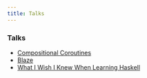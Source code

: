 ```yaml
---
title: Talks
---
```


### Talks

* [Compositional Coroutines](/files/coco.pdf)
* [Blaze](https://speakerdeck.com/sdiehl/blaze-next-generation-numpy)
* [What I Wish I Knew When Learning Haskell](http://dev.stephendiehl.com/hask/)
